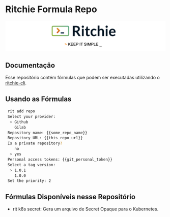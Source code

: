 # Ritchie Formula Repo

![Rit banner](/docs/img/ritchie-banner.png)

## Documentação

Esse repositório contém fórmulas que podem ser executadas utilizando o [ritchie-cli](https://docs.ritchiecli.io).

## Usando as Fórmulas

```bash
 rit add repo
 Select your provider:
  > Github
    Gilab
 Repository name: {{some_repo_name}}
 Repository URL: {{this_repo_url}}
 Is a private repository?
    no
  > yes
 Personal access tokens: {{git_personal_token}}
 Select a tag version:
  > 1.0.1
    1.0.0
 Set the priority: 2
```

## Fórmulas Disponíveis nesse Repositório

* rit k8s secret: Gera um arquivo de Secret Opaque para o Kubernetes.